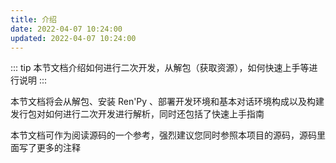 ```yaml
---
title: 介绍
date: 2022-04-07 10:24:00
updated: 2022-04-07 10:24:00
---
```


::: tip
本节文档介绍如何进行二次开发，从解包（获取资源），如何快速上手等进行说明
:::

本节文档将会从解包、安装 Ren'Py 、部署开发环境和基本对话环境构成以及构建发行包对如何进行二次开发进行解析，同时还包括了快速上手指南

本节文档可作为阅读源码的一个参考，强烈建议您同时参照本项目的源码，源码里面写了更多的注释
